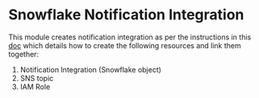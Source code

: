 # Snowflake Notification Integration

This module creates notification integration as per the instructions in this [doc](https://docs.snowflake.com/en/user-guide/data-load-snowpipe-errors-sns.html#:~:text=A%20notification%20integration%20is%20a,integration%20can%20support%20multiple%20pipes.) which details how to create the following resources and link them together:

1. Notification Integration (Snowflake object)
2. SNS topic
3. IAM Role

